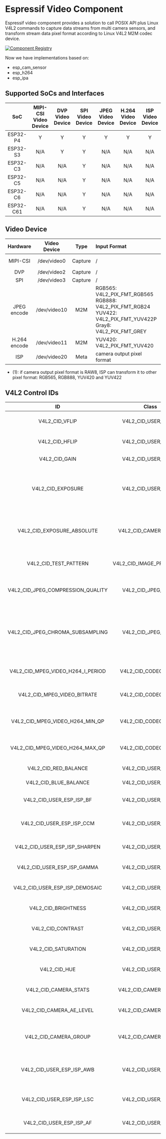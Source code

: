 # Espressif Video Component

Espressif video component provides a solution to call POSIX API plus Linux V4L2 commands to capture data streams from multi camera sensors, and transform stream data pixel format according to Linux V4L2 M2M codec device.

[![Component Registry](https://components.espressif.com/components/espressif/esp_video/badge.svg)](https://components.espressif.com/components/espressif/esp_video)

Now we have implementations based on:

- esp_cam_sensor
- esp_h264
- esp_ipa

## Supported SoCs and Interfaces

| SoC | MIPI-CSI Video Device | DVP Video Device | SPI Video Device | JPEG Video Device | H.264 Video Device | ISP Video Device |
|:-:|:-:|:-:|:-:|:-:|:-:|:-:|
| ESP32-P4 | Y   | Y   | Y | Y | Y | Y |
| ESP32-S3 | N/A | Y   | Y | N/A | N/A | N/A |
| ESP32-C3 | N/A | N/A | Y | N/A | N/A | N/A |
| ESP32-C5 | N/A | N/A | Y | N/A | N/A | N/A |
| ESP32-C6 | N/A | N/A | Y | N/A | N/A | N/A |
| ESP32-C61 | N/A | N/A | Y | N/A | N/A | N/A |

## Video Device

| Hardware | Video Device | Type | Input Format | Output Format |
|:-:|:-:|:-:|:-|:-|
| MIPI-CSI | /dev/video0 | Capture | / | camera output pixel format or ISP output format(1) |
| DVP | /dev/video2 | Capture  | / | camera output pixel format |
| SPI | /dev/video3 | Capture  | / | camera output pixel format |
| JPEG encode | /dev/video10 | M2M | RGB565: V4L2_PIX_FMT_RGB565<br> RGB888: V4L2_PIX_FMT_RGB24<br> YUV422: V4L2_PIX_FMT_YUV422P<br> Gray8: V4L2_PIX_FMT_GREY | JPEG: V4L2_PIX_FMT_JPEG |
| H.264 encode | /dev/video11 | M2M | YUV420: V4L2_PIX_FMT_YUV420 | H.264: V4L2_PIX_FMT_H264 |
| ISP | /dev/video20 | Meta | camera output pixel format  | Metadata: V4L2_META_FMT_ESP_ISP_STATS |

- (1): if camera output pixel format is RAW8, ISP can transform it to other pixel format: RGB565, RGB888, YUV420 and YUV422

## V4L2 Control IDs

| ID | Class | Type | Permission | Description |
|:-:|:-:|:-:|:-:|:-|
| V4L2_CID_VFLIP | V4L2_CID_USER_CLASS | Bool | Read/Write | Mirror the picture vertically. |
| V4L2_CID_HFLIP | V4L2_CID_USER_CLASS | Bool | Read/Write | Mirror the picture horizontally. |
| V4L2_CID_GAIN | V4L2_CID_USER_CLASS | Menu | Read/Write | Picrure pixel gain value. |
| V4L2_CID_EXPOSURE | V4L2_CID_USER_CLASS | Integer | Read/Write | Camera sensor exposure time, value unit depends on sensor |
| V4L2_CID_EXPOSURE_ABSOLUTE | V4L2_CID_CAMERA_CLASS | Integer | Read/Write | Camera sensor exposure time, value unit is 100us. |
| V4L2_CID_TEST_PATTERN | V4L2_CID_IMAGE_PROC_CLASS | Menu | Write | Camera sensor test pattern mode. |
| V4L2_CID_JPEG_COMPRESSION_QUALITY | V4L2_CID_JPEG_CLASS | Integer | Read/Write | JPEG encoded picture quality |
| V4L2_CID_JPEG_CHROMA_SUBSAMPLING | V4L2_CID_JPEG_CLASS | Menu | Read/Write | The chroma subsampling factors describe how each component of an input image is sampled. |
| V4L2_CID_MPEG_VIDEO_H264_I_PERIOD | V4L2_CID_CODEC_CLASS | Integer | Read/Write | Period between I-frames. |
| V4L2_CID_MPEG_VIDEO_BITRATE | V4L2_CID_CODEC_CLASS | Integer | Read/Write | Video bitrate in bits per second. |
| V4L2_CID_MPEG_VIDEO_H264_MIN_QP | V4L2_CID_CODEC_CLASS | Integer | Read/Write | Minimum quantization parameter for H264. |
| V4L2_CID_MPEG_VIDEO_H264_MAX_QP | V4L2_CID_CODEC_CLASS | Integer | Read/Write | Maximum quantization parameter for H264. |
| V4L2_CID_RED_BALANCE | V4L2_CID_USER_CLASS | Integer | Read/Write | Red chroma balance. |
| V4L2_CID_BLUE_BALANCE | V4L2_CID_USER_CLASS | Integer | Read/Write | Blue chroma balance. |
| V4L2_CID_USER_ESP_ISP_BF | V4L2_CID_USER_CLASS | Array of uint8_t | Read/Write | ISP bayer filter parameters. |
| V4L2_CID_USER_ESP_ISP_CCM | V4L2_CID_USER_CLASS | Array of uint8_t | Read/Write | ISP color correction matrix parameters. |
| V4L2_CID_USER_ESP_ISP_SHARPEN | V4L2_CID_USER_CLASS | Array of uint8_t | Read/Write | ISP sharpen parameters. |
| V4L2_CID_USER_ESP_ISP_GAMMA | V4L2_CID_USER_CLASS | Array of uint8_t | Read/Write | ISP GAMMA parameters. |
| V4L2_CID_USER_ESP_ISP_DEMOSAIC | V4L2_CID_USER_CLASS | Array of uint8_t | Read/Write | ISP demosaic parameters. |
| V4L2_CID_BRIGHTNESS | V4L2_CID_USER_CLASS | Array of uint8_t | Read/Write | Picture brightness. |
| V4L2_CID_CONTRAST | V4L2_CID_USER_CLASS | Array of uint8_t | Read/Write | Picture contrast. |
| V4L2_CID_SATURATION | V4L2_CID_USER_CLASS | Array of uint8_t | Read/Write | Picture color saturation. |
| V4L2_CID_HUE | V4L2_CID_USER_CLASS | Array of uint8_t | Read/Write | Picture hue. |
|  V4L2_CID_CAMERA_STATS | V4L2_CID_CAMERA_CLASS | Array of uint8_t | Read | Camera sensor statistics. |
| V4L2_CID_CAMERA_AE_LEVEL | V4L2_CID_CAMERA_CLASS | Integer | Read/Write | Camera sensor AE target level. |
| V4L2_CID_CAMERA_GROUP | V4L2_CID_CAMERA_CLASS | Array of uint8_t | Read/Write | Camera exposure and gain group parameters |
| V4L2_CID_USER_ESP_ISP_AWB | V4L2_CID_USER_CLASS | Array of uint8_t | Read/Write | ISP auto white balance statistics parameters |
| V4L2_CID_USER_ESP_ISP_LSC | V4L2_CID_USER_CLASS | Array of uint8_t | Read/Write | ISP lens shading correction parameters |
| V4L2_CID_USER_ESP_ISP_AF | V4L2_CID_USER_CLASS | Array of uint8_t | Read/Write | ISP auto focus(AF) parameters |